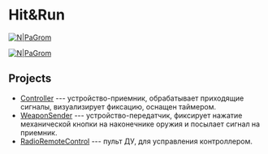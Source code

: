 # Hit&Run

[![N|PaGrom](http://www.dvgups.ru/templates/festu2015/img/logo.png)](https://vk.com/pagr0m)

[![N|PaGrom](https://vk.com/images/svg_icons/ic_head_logo.png)](https://vk.com/pagr0m)

## Projects
* [Controller] --- устройство-приемник, обрабатывает приходящие сигналы, визуализирует фиксацию, оснащен таймером.
* [WeaponSender] --- устройство-передатчик, фиксирует нажатие механической кнопки на наконечнике оружия и посылает сигнал на приемник.
* [RadioRemoteControl] --- пульт ДУ, для усправления контроллером.


[Controller]: <https://github.com/PaGr0m/Hit-Run/tree/master/Controller>
[WeaponSender]: <https://github.com/PaGr0m/Hit-Run/tree/master/WeaponSender>
[RadioRemoteControl]: <https://github.com/PaGr0m/Hit-Run/tree/master/RadioRemoteControl>
